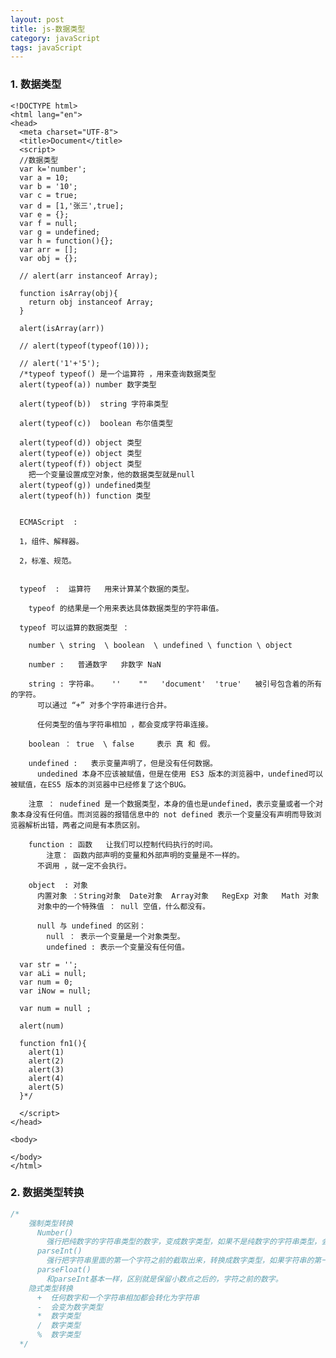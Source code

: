 ```yaml
---
layout: post
title: js-数据类型
category: javaScript
tags: javaScript
---
```


### 1. 数据类型

    <!DOCTYPE html>
    <html lang="en">
    <head>
      <meta charset="UTF-8">
      <title>Document</title>
      <script>
      //数据类型 
      var k='number';
      var a = 10;
      var b = '10';
      var c = true;
      var d = [1,'张三',true];
      var e = {};
      var f = null;
      var g = undefined;
      var h = function(){};
      var arr = [];
      var obj = {};

      // alert(arr instanceof Array);

      function isArray(obj){
        return obj instanceof Array;
      }

      alert(isArray(arr))

      // alert(typeof(typeof(10)));

      // alert('1'+'5');
      /*typeof typeof() 是一个运算符 ，用来查询数据类型
      alert(typeof(a)) number 数字类型

      alert(typeof(b))  string 字符串类型

      alert(typeof(c))  boolean 布尔值类型

      alert(typeof(d)) object 类型
      alert(typeof(e)) object 类型
      alert(typeof(f)) object 类型
        把一个变量设置成空对象，他的数据类型就是null
      alert(typeof(g)) undefined类型
      alert(typeof(h)) function 类型


      ECMAScript  :  

      1，组件、解释器。
      
      2，标准、规范。
      
      
      typeof  :  运算符   用来计算某个数据的类型。
      
        typeof 的结果是一个用来表达具体数据类型的字符串值。
      
      typeof 可以运算的数据类型 ： 

        number \ string  \ boolean  \ undefined \ function \ object 
      
        number :   普通数字   非数字 NaN
        
        string : 字符串。   ''    ""   'document'  'true'   被引号包含着的所有的字符。
          可以通过 “+” 对多个字符串进行合并。
          
          任何类型的值与字符串相加 ，都会变成字符串连接。
          
        boolean ： true  \ false     表示 真 和 假。
        
        undefined :   表示变量声明了，但是没有任何数据。
          undedined 本身不应该被赋值，但是在使用 ES3 版本的浏览器中，undefined可以被赋值，在ES5 版本的浏览器中已经修复了这个BUG。
        
        注意 ： nudefined 是一个数据类型，本身的值也是undefined，表示变量或者一个对象本身没有任何值。而浏览器的报错信息中的 not defined 表示一个变量没有声明而导致浏览器解析出错，两者之间是有本质区别。
      
        function : 函数   让我们可以控制代码执行的时间。
            注意： 函数内部声明的变量和外部声明的变量是不一样的。
          不调用 ，就一定不会执行。
        
        object  : 对象   
          内置对象 ：String对象  Date对象  Array对象   RegExp 对象   Math 对象
          对象中的一个特殊值 ： null 空值，什么都没有。
        
          null 与 undefined 的区别：
            null ： 表示一个变量是一个对象类型。
            undefined : 表示一个变量没有任何值。

      var str = '';
      var aLi = null;
      var num = 0;
      var iNow = null;

      var num = null ;

      alert(num)

      function fn1(){
        alert(1)
        alert(2)
        alert(3)
        alert(4)
        alert(5)
      }*/
      
      </script>
    </head>

    <body>
      
    </body>
    </html>

### 2. 数据类型转换

```javascript
/*
    强制类型转换
      Number()
        强行把纯数字的字符串类型的数字，变成数字类型，如果不是纯数字的字符串类型，会返回NaN
      parseInt()
        强行把字符串里面的第一个字符之前的截取出来，转换成数字类型，如果字符串的第一位就是字符的话，会返回NaN，小数点之后的所有都会被删除
      parseFloat()
        和parseInt基本一样，区别就是保留小数点之后的，字符之前的数字。
    隐式类型转换
      +  任何数字和一个字符串相加都会转化为字符串
      -  会变为数字类型
      *  数字类型
      /  数字类型
      %  数字类型
  */ 
```


